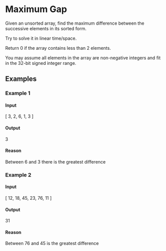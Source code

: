 # Maximum Gap

Given an unsorted array, find the maximum difference between the successive elements in its sorted form.

Try to solve it in linear time/space.

Return 0 if the array contains less than 2 elements.

You may assume all elements in the array are non-negative integers and fit in the 32-bit signed integer range.

## Examples

### Example 1

#### Input

[ 3, 2, 6, 1, 3 ]

#### Output

3

#### Reason
Between 6 and 3 there is the greatest difference

### Example 2

#### Input

[ 12, 18, 45, 23, 76, 11 ]

#### Output

31

#### Reason
Between 76 and 45 is the greatest difference


